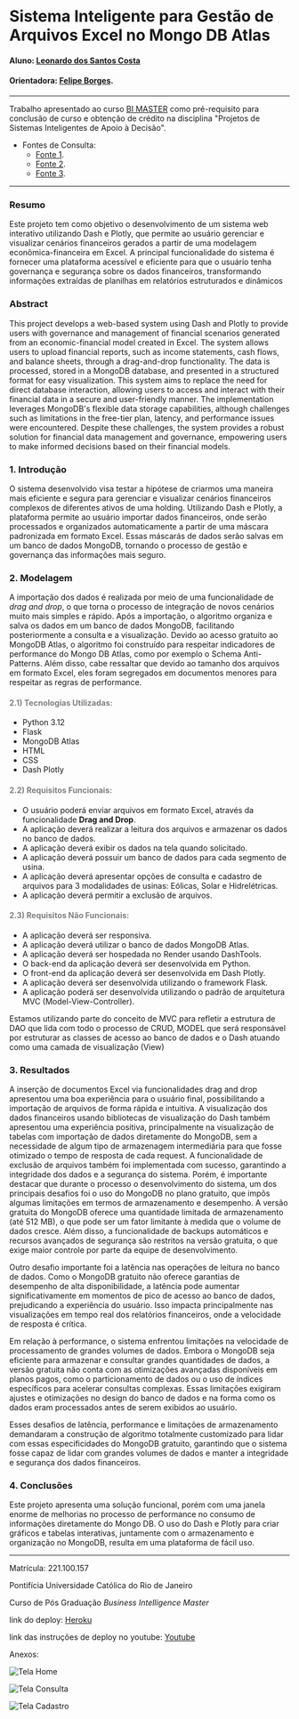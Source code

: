
# Sistema Inteligente para Gestão de Arquivos Excel no Mongo DB Atlas

#### Aluno: [Leonardo dos Santos Costa](https://github.com/link_do_github)
#### Orientadora: [Felipe Borges](https://github.com/link_do_github).


---

Trabalho apresentado ao curso [BI MASTER](https://ica.puc-rio.ai/bi-master) como pré-requisito para conclusão de curso e obtenção de crédito na disciplina "Projetos de Sistemas Inteligentes de Apoio à Decisão".


- Fontes de Consulta: <!-- caso não aplicável, remover estas linhas -->
    - [Fonte 1](https://dash.plotly.com/dash-core-components/loading).
    - [Fonte 2](https://www.dash-mantine-components.com).
    - [Fonte 3](https://cloud.mongodb.com/).

---

### Resumo


Este projeto tem como objetivo o desenvolvimento de um sistema web interativo utilizando Dash e Plotly, que permite ao usuário gerenciar e visualizar cenários financeiros gerados a partir de uma modelagem econômica-financeira em Excel. A principal funcionalidade do sistema é fornecer uma plataforma acessível e eficiente para que o usuário tenha governança e segurança sobre os dados financeiros, transformando informações extraídas de planilhas em relatórios estruturados e dinâmicos

### Abstract <!-- Opcional! Caso não aplicável, remover esta seção -->


This project develops a web-based system using Dash and Plotly to provide users with governance and management of financial scenarios generated from an economic-financial model created in Excel. The system allows users to upload financial reports, such as income statements, cash flows, and balance sheets, through a drag-and-drop functionality. The data is processed, stored in a MongoDB database, and presented in a structured format for easy visualization. This system aims to replace the need for direct database interaction, allowing users to access and interact with their financial data in a secure and user-friendly manner. The implementation leverages MongoDB's flexible data storage capabilities, although challenges such as limitations in the free-tier plan, latency, and performance issues were encountered. Despite these challenges, the system provides a robust solution for financial data management and governance, empowering users to make informed decisions based on their financial models.

### 1. Introdução

O sistema desenvolvido visa testar a hipótese de criarmos uma maneira mais eficiente e segura para gerenciar e visualizar cenários financeiros complexos de diferentes ativos de uma holding. Utilizando Dash e Plotly, a plataforma permite ao usuário importar dados financeiros, onde serão processados e organizados automaticamente a partir de uma máscara padronizada em formato Excel. Essas máscarás de dados serão salvas em um banco de dados MongoDB, tornando o processo de gestão e governança das informações mais seguro.

### 2. Modelagem

A importação dos dados é realizada por meio de uma funcionalidade de *drag and drop*, o que torna o processo de integração de novos cenários muito mais simples e rápido. Após a importação, o algoritmo organiza e salva os dados em um banco de dados MongoDB, facilitando posteriormente a consulta e a visualização. Devido ao acesso gratuito ao MongoDB Atlas, o algoritmo foi construído para respeitar indicadores de performance do Mongo DB Atlas, como por exemplo o Schema Anti-Patterns. Além disso, cabe ressaltar que devido ao tamanho dos arquivos em formato Excel, eles foram segregados em documentos menores para respeitar as regras de performance. 

#### <font color=gray>2.1) Tecnologias Utilizadas:</font>

- Python 3.12
- Flask
- MongoDB Atlas
- HTML
- CSS
- Dash Plotly

#### <font color=gray>2.2) Requisitos Funcionais:</font>

- O usuário poderá enviar arquivos em formato Excel, através da funcionalidade **Drag and Drop**.
- A aplicação deverá realizar a leitura dos arquivos e armazenar os dados no banco de dados.
- A aplicação deverá exibir os dados na tela quando solicitado.
- A aplicação deverá possuir um banco de dados para cada segmento de usina.
- A aplicação deverá apresentar opções de consulta e cadastro de arquivos para 3 modalidades de usinas: Eólicas, Solar e Hidrelétricas.
- A aplicação deverá permitir a exclusão de arquivos.

#### <font color=gray>2.3) Requisitos Não Funcionais:</font>

- A aplicação deverá ser responsiva.
- A aplicação deverá utilizar o banco de dados MongoDB Atlas.
- A aplicação deverá ser hospedada no Render usando DashTools.
- O back-end da aplicação deverá ser desenvolvida em Python.
- O front-end da aplicação deverá ser desenvolvida em Dash Plotly.
- A aplicação deverá ser desenvolvida utilizando o framework Flask.
- A aplicação poderá ser desenvolvida utilizando o padrão de arquitetura MVC (Model-View-Controller).

Estamos utilizando parte do conceito de MVC para refletir a estrutura de DAO que lida com todo o processo de CRUD, MODEL que será responsável por estruturar as classes de acesso ao banco de dados e o Dash atuando como uma camada de visualização (View)

### 3. Resultados

A inserção de documentos Excel via funcionalidades drag and drop apresentou uma boa experiência para o usuário final, possibilitando a importação de arquivos de forma rápida e intuitiva. A visualização dos dados financeiros usando bibliotecas de visualização do Dash também apresentou uma experiência positiva, principalmente na visualização de tabelas com importação de dados diretamente do MongoDB, sem a necessidade de algum tipo de armazenagem intermediária para que fosse otimizado o tempo de resposta de cada request. A funcionalidade de exclusão de arquivos também foi implementada com sucesso, garantindo a integridade dos dados e a segurança do sistema. 
Porém, é importante destacar que durante o processo o desenvolvimento do sistema, um dos principais desafios foi o uso do MongoDB no plano gratuito, que impôs algumas limitações em termos de armazenamento e desempenho. A versão gratuita do MongoDB oferece uma quantidade limitada de armazenamento (até 512 MB), o que pode ser um fator limitante à medida que o volume de dados cresce. Além disso, a funcionalidade de backups automáticos e recursos avançados de segurança são restritos na versão gratuita, o que exige maior controle por parte da equipe de desenvolvimento.

Outro desafio importante foi a latência nas operações de leitura no banco de dados. Como o MongoDB gratuito não oferece garantias de desempenho de alta disponibilidade, a latência pode aumentar significativamente em momentos de pico de acesso ao banco de dados, prejudicando a experiência do usuário. Isso impacta principalmente nas visualizações em tempo real dos relatórios financeiros, onde a velocidade de resposta é crítica.

Em relação à performance, o sistema enfrentou limitações na velocidade de processamento de grandes volumes de dados. Embora o MongoDB seja eficiente para armazenar e consultar grandes quantidades de dados, a versão gratuita não conta com as otimizações avançadas disponíveis em planos pagos, como o particionamento de dados ou o uso de índices específicos para acelerar consultas complexas. Essas limitações exigiram ajustes e otimizações no design do banco de dados e na forma como os dados eram processados antes de serem exibidos ao usuário.

Esses desafios de latência, performance e limitações de armazenamento demandaram a construção de algoritmo totalmente customizado para lidar com essas especificidades do MongoDB gratuito, garantindo que o sistema fosse capaz de lidar com grandes volumes de dados e manter a integridade e segurança dos dados financeiros.


### 4. Conclusões

Este projeto apresenta uma solução funcional, porém com uma janela enorme de melhorias no processo de performance no consumo de informações diretamente do Mongo DB. O uso do Dash e Plotly para criar gráficos e tabelas interativas, juntamente com o armazenamento e organização no MongoDB, resulta em uma plataforma de fácil uso.

---

Matrícula: 221.100.157

Pontifícia Universidade Católica do Rio de Janeiro

Curso de Pós Graduação *Business Intelligence Master*

link do deploy: [Heroku](https://mongoexcelfiles-app-deployrender.onrender.com/home)

link das instruções de deploy no youtube: [Youtube](https://www.youtube.com/watch?v=XWJBJoV5yww&t=18s)

Anexos:

![Tela Home](assets/img/foto_1.png)

![Tela Consulta](assets/img/foto_2.png)

![Tela Cadastro](assets/img/foto_3.png)

